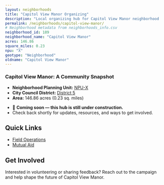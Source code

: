 ```yaml
---
layout: neighborhoods
title: "Capitol View Manor Organizing"
description: "Local organizing hub for Capitol View Manor neighborhood. Connect with field operations, mutual aid, and community organizing efforts."
permalink: /neighborhoods/capitol-view-manor/
# Neighborhood metadata from neighborhoods_info.csv
neighborhood_id: 189
neighborhood_name: "Capitol View Manor"
acres: 146.86
square_miles: 0.23
npu: "X"
geotype: "Neighborhood"
oldname: "Capitol View Manor"
---
```


### **Capitol View Manor: A Community Snapshot**

  * **Neighborhood Planning Unit:** [NPU-X](https://www.atlantaga.gov/government/departments/city-planning/neighborhood-planning-units/neighborhood-and-npu-contacts)
  * **City Council District:** [District 5](https://citycouncil.atlantaga.gov/council-members/antonio-lewis)
  * **Area:** 146.86 acres (0.23 sq. miles)

- 🚧 **Coming soon — this hub is still under construction.**
- Check back shortly for updates, resources, and ways to get involved.

## Quick Links

- [Field Operations](./field-ops/)
- [Mutual Aid](./mutual-aid/)

## Get Involved

Interested in volunteering or sharing feedback? Reach out to the campaign and help shape the future of Capitol View Manor.
